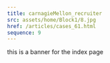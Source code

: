 ```yaml
---
title: carnagieMellon_recruiter
src: assets/home/Block1/8.jpg
href: /articles/cases_61.html
sequence: 9
---
```


this is a banner for the index page